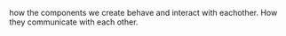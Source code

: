how the components we create behave and interact with eachother.
How they communicate with each other.